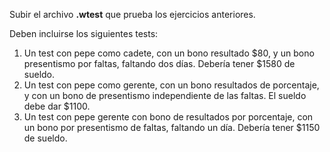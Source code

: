Subir el archivo **.wtest** que prueba los ejercicios anteriores.

Deben incluirse los siguientes tests:

1. Un test con pepe como cadete, con un bono resultado $80, y un bono presentismo por faltas, faltando dos días. Debería tener $1580 de sueldo.
2. Un test con pepe como gerente, con un bono resultados de porcentaje, y con un bono de presentismo independiente de las faltas. El sueldo debe dar $1100.
3. Un test con pepe gerente con bono de resultados por porcentaje, con un bono por presentismo de faltas, faltando un día. Debería tener $1150 de sueldo.

